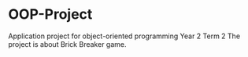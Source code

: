 # OOP-Project

Application project for object-oriented programming Year 2 Term 2
The project is about Brick Breaker game.
